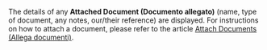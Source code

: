 The details of any **Attached Document (Documento allegato)** (name, type of document, any notes, our/their reference) are displayed. For instructions on how to attach a document, please refer to the article [Attach Documents (Allega documenti)](/docs/guide/common/operations-with-data/attach-documents).